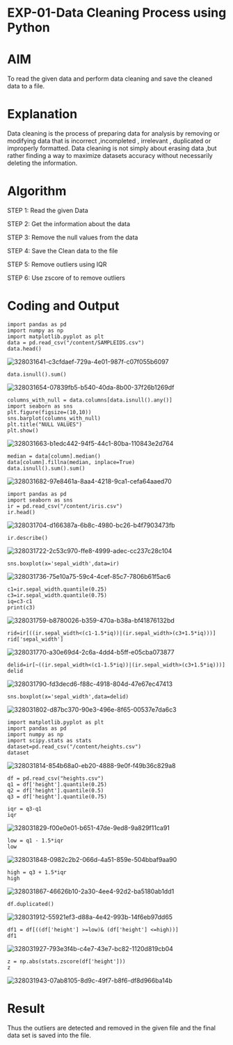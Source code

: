 # EXP-01-Data Cleaning Process using Python

# AIM
To read the given data and perform data cleaning and save the cleaned data to a file.

# Explanation
Data cleaning is the process of preparing data for analysis by removing or modifying data that is incorrect ,incompleted , irrelevant , duplicated or improperly formatted. Data cleaning is not simply about erasing data ,but rather finding a way to maximize datasets accuracy without necessarily deleting the information.

# Algorithm
STEP 1: Read the given Data

STEP 2: Get the information about the data

STEP 3: Remove the null values from the data

STEP 4: Save the Clean data to the file

STEP 5: Remove outliers using IQR

STEP 6: Use zscore of to remove outliers

# Coding and Output
```
import pandas as pd
import numpy as np
import matplotlib.pyplot as plt
data = pd.read_csv("/content/SAMPLEIDS.csv")
data.head()
```

![328031641-c3cfdaef-729a-4e01-987f-c07f055b6097](https://github.com/Swetha733N/exno1/assets/122199934/f7527b66-a5d9-4014-bb86-0fe39e9fdd49)


```
data.isnull().sum()
```
![328031654-07839fb5-b540-40da-8b00-37f26b1269df](https://github.com/Swetha733N/exno1/assets/122199934/95961173-c24a-4259-a2ca-35ae3aafc4c9)

```
columns_with_null = data.columns[data.isnull().any()]
import seaborn as sns
plt.figure(figsize=(10,10))
sns.barplot(columns_with_null)
plt.title("NULL VALUES")
plt.show()
```
![328031663-b1edc442-94f5-44c1-80ba-110843e2d764](https://github.com/Swetha733N/exno1/assets/122199934/2590a6f6-bffc-4e8b-be7e-4773961ffdbd)


```
median = data[column].median()
data[column].fillna(median, inplace=True)
data.isnull().sum().sum()
```

![328031682-97e8461a-8aa4-4218-9ca1-cefa64aaed70](https://github.com/Swetha733N/exno1/assets/122199934/3292ce83-2456-4824-8d15-893ea7223bd8)


```
import pandas as pd
import seaborn as sns
ir = pd.read_csv("/content/iris.csv")
ir.head()
```

![328031704-d166387a-6b8c-4980-bc26-b4f7903473fb](https://github.com/Swetha733N/exno1/assets/122199934/3a19592c-341d-42fc-8385-23a47468b587)


```
ir.describe()
```

![328031722-2c53c970-ffe8-4999-adec-cc237c28c104](https://github.com/Swetha733N/exno1/assets/122199934/079ec807-4a1d-419d-8bf2-dff8d1af08ed)

```
sns.boxplot(x='sepal_width',data=ir)
```

![328031736-75e10a75-59c4-4cef-85c7-7806b61f5ac6](https://github.com/Swetha733N/exno1/assets/122199934/b93d3b38-3b56-43a9-b5f1-5048c3d340c0)


```
c1=ir.sepal_width.quantile(0.25)
c3=ir.sepal_width.quantile(0.75)
iq=c3-c1
print(c3)
```

![328031759-b8780026-b359-470a-b38a-bf41876132bd](https://github.com/Swetha733N/exno1/assets/122199934/3200b1c5-c244-4da8-ae45-19fef275ac9a)


```
rid=ir[((ir.sepal_width<(c1-1.5*iq))|(ir.sepal_width>(c3+1.5*iq)))]
rid['sepal_width']
```

![328031770-a30e69d4-2c6a-4dd4-b5ff-e05cba073877](https://github.com/Swetha733N/exno1/assets/122199934/baebdc1f-3e6f-4cf5-abf3-b4b9d0a3b2a1)


```
delid=ir[~((ir.sepal_width<(c1-1.5*iq))|(ir.sepal_width>(c3+1.5*iq)))]
delid
```

![328031790-fd3decd6-f88c-4918-804d-47e67ec47413](https://github.com/Swetha733N/exno1/assets/122199934/27bf6bbf-f5a7-40a8-82d7-9c3e0582d133)


```
sns.boxplot(x='sepal_width',data=delid)
```
![328031802-d87bc370-90e3-496e-8f65-00537e7da6c3](https://github.com/Swetha733N/exno1/assets/122199934/091dae6c-ecf6-4c20-ab84-541e26278abd)


```
import matplotlib.pyplot as plt
import pandas as pd
import numpy as np
import scipy.stats as stats
dataset=pd.read_csv("/content/heights.csv")
dataset
```

![328031814-854b68a0-eb20-4888-9e0f-f49b36c829a8](https://github.com/Swetha733N/exno1/assets/122199934/c2450932-e252-44ad-aa71-f20af49b4408)


```
df = pd.read_csv("heights.csv")
q1 = df['height'].quantile(0.25)
q2 = df['height'].quantile(0.5)
q3 = df['height'].quantile(0.75)
```

```
iqr = q3-q1
iqr
```

![328031829-f00e0e01-b651-47de-9ed8-9a829f11ca91](https://github.com/Swetha733N/exno1/assets/122199934/90295f76-4e91-4805-b9ad-72b5a9791030)


```
low = q1 - 1.5*iqr
low
```
![328031848-0982c2b2-066d-4a51-859e-504bbaf9aa90](https://github.com/Swetha733N/exno1/assets/122199934/8c1accdc-21ac-4862-8904-a4318759ad55)

```
high = q3 + 1.5*iqr
high
```

![328031867-46626b10-2a30-4ee4-92d2-ba5180ab1dd1](https://github.com/Swetha733N/exno1/assets/122199934/a75a8e88-1293-447f-a4c0-a8d0bc1338a2)


```
df.duplicated()
```
![328031912-55921ef3-d88a-4e42-993b-14f6eb97dd65](https://github.com/Swetha733N/exno1/assets/122199934/fdca7e7c-82bd-484f-a293-b6c6372716d5)

```
df1 = df[((df['height'] >=low)& (df['height'] <=high))]
df1
```

![328031927-793e3f4b-c4e7-43e7-bc82-1120d819cb04](https://github.com/Swetha733N/exno1/assets/122199934/aca781d7-28db-4b52-b6ff-c3704851b712)


```
z = np.abs(stats.zscore(df['height']))
z
```

![328031943-07ab8105-8d9c-49f7-b8f6-df8d966ba14b](https://github.com/Swetha733N/exno1/assets/122199934/1029b5ef-7d0f-4f66-a5f3-3e1614b92f97)

# Result
Thus the outliers are detected and removed in the given file and the final data set is saved into the file.
